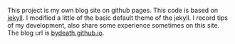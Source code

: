 This project is my own blog site on github pages. This code is based on [jekyll](https://github.com/jekyll/jekyll). I modified a little of the basic default theme of the jekyll. I record tips of my development, also share some experience sometimes on this site. The blog url is [bydeath.github.io](https://bydeath.github.io).
